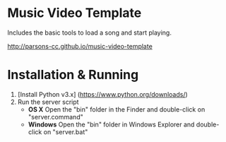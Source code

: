 # Music Video Template

Includes the basic tools to load a song and start playing.

http://parsons-cc.github.io/music-video-template

# Installation & Running

 1. [Install Python v3.x] (https://www.python.org/downloads/)
 2. Run the server script
 	* **OS X** Open the "bin" folder in the Finder and double-click on "server.command"
	* **Windows** Open the "bin" folder in Windows Explorer and double-click on "server.bat"
